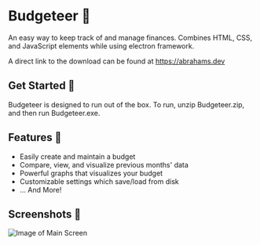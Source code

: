 # Budgeteer 💸

An easy way to keep track of and manage finances.
Combines HTML, CSS, and JavaScript elements while using electron framework.

A direct link to the download can be found at https://abrahams.dev

## Get Started 🔰
Budgeteer is designed to run out of the box. To run, unzip Budgeteer.zip, and then run Budgeteer.exe.


## Features 📃
* Easily create and maintain a budget
* Compare, view, and visualize previous months' data
* Powerful graphs that visualizes your budget
* Customizable settings which save/load from disk
* ... And More!

## Screenshots 📸
![Image of Main Screen](https://abrahams.dev/images/gallery/budgteermain.png)
